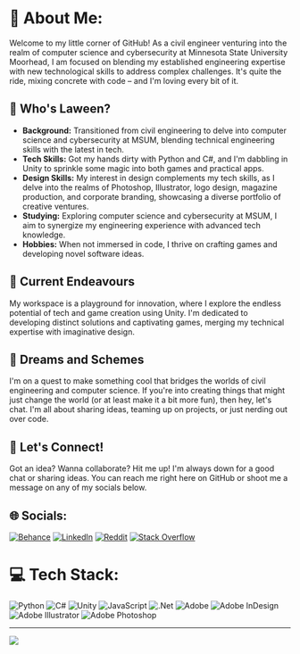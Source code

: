 # 💫 About Me:
Welcome to my little corner of GitHub! As a civil engineer venturing into the realm of computer science and cybersecurity at Minnesota State University Moorhead, I am focused on blending my established engineering expertise with new technological skills to address complex challenges. It's quite the ride, mixing concrete with code – and I'm loving every bit of it.

## 🧐 Who's Laween?
- **Background:** Transitioned from civil engineering to delve into computer science and cybersecurity at MSUM, blending technical engineering skills with the latest in tech.
- **Tech Skills:** Got my hands dirty with Python and C#, and I'm dabbling in Unity to sprinkle some magic into both games and practical apps.
- **Design Skills:**  My interest in design complements my tech skills, as I delve into the realms of Photoshop, Illustrator, logo design, magazine production, and corporate branding, showcasing a diverse portfolio of creative ventures.
- **Studying:** Exploring computer science and cybersecurity at MSUM, I aim to synergize my engineering experience with advanced tech knowledge.
- **Hobbies:** When not immersed in code, I thrive on crafting games and developing novel software ideas. 

## 🚀 Current Endeavours
My workspace is a playground for innovation, where I explore the endless potential of tech and game creation using Unity. I'm dedicated to developing distinct solutions and captivating games, merging my technical expertise with imaginative design.

## 💭 Dreams and Schemes
I'm on a quest to make something cool that bridges the worlds of civil engineering and computer science. If you're into creating things that might just change the world (or at least make it a bit more fun), then hey, let's chat. I'm all about sharing ideas, teaming up on projects, or just nerding out over code.

## 🤝 Let's Connect!
Got an idea? Wanna collaborate? Hit me up! I'm always down for a good chat or sharing ideas. You can reach me right here on GitHub or shoot me a message on any of my socials below.

## 🌐 Socials:
[![Behance](https://img.shields.io/badge/Behance-1769ff?logo=behance&logoColor=white)](https://behance.net/laweenhamza) [![LinkedIn](https://img.shields.io/badge/LinkedIn-%230077B5.svg?logo=linkedin&logoColor=white)](https://linkedin.com/in/laweenhamza) [![Reddit](https://img.shields.io/badge/Reddit-%23FF4500.svg?logo=Reddit&logoColor=white)](https://reddit.com/user/laweenhamza) [![Stack Overflow](https://img.shields.io/badge/-Stackoverflow-FE7A16?logo=stack-overflow&logoColor=white)](https://stackoverflow.com/users/23394077)

# 💻 Tech Stack:
![Python](https://img.shields.io/badge/python-3670A0?style=for-the-badge&logo=python&logoColor=ffdd54) ![C#](https://img.shields.io/badge/c%23-%23239120.svg?style=for-the-badge&logo=csharp&logoColor=white) ![Unity](https://img.shields.io/badge/Unity-%23000000.svg?style=for-the-badge&logo=unity&logoColor=white) ![JavaScript](https://img.shields.io/badge/javascript-%23323330.svg?style=for-the-badge&logo=javascript&logoColor=%23F7DF1E) ![.Net](https://img.shields.io/badge/.NET-5C2D91?style=for-the-badge&logo=.net&logoColor=white) ![Adobe](https://img.shields.io/badge/adobe-%23FF0000.svg?style=for-the-badge&logo=adobe&logoColor=white) ![Adobe InDesign](https://img.shields.io/badge/Adobe%20InDesign-49021F?style=for-the-badge&logo=adobeindesign&logoColor=FF3366) ![Adobe Illustrator](https://img.shields.io/badge/adobe%20illustrator-%23FF9A00.svg?style=for-the-badge&logo=adobe%20illustrator&logoColor=white) ![Adobe Photoshop](https://img.shields.io/badge/adobe%20photoshop-%2331A8FF.svg?style=for-the-badge&logo=adobe%20photoshop&logoColor=white)

---
[![](https://visitcount.itsvg.in/api?id=laween-alsulaivany&icon=2&color=0)](https://visitcount.itsvg.in)
